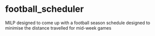 # football_scheduler
MILP designed to come up with a football season schedule designed to minimise the distance travelled for mid-week games
